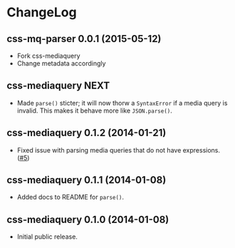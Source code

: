 ChangeLog
==============================

css-mq-parser 0.0.1 (2015-05-12)
----

* Fork css-mediaquery
* Change metadata accordingly


css-mediaquery NEXT
----

* Made `parse()` sticter; it will now thorw a `SyntaxError` if a media query is
  invalid. This makes it behave more like `JSON.parse()`.


css-mediaquery 0.1.2 (2014-01-21)
------------------

* Fixed issue with parsing media queries that do not have expressions. ([#5][])


[#5]: https://github.com/ericf/css-mediaquery/issues/5


css-mediaquery 0.1.1 (2014-01-08)
------------------

* Added docs to README for `parse()`.


css-mediaquery 0.1.0 (2014-01-08)
------------------

* Initial public release.
